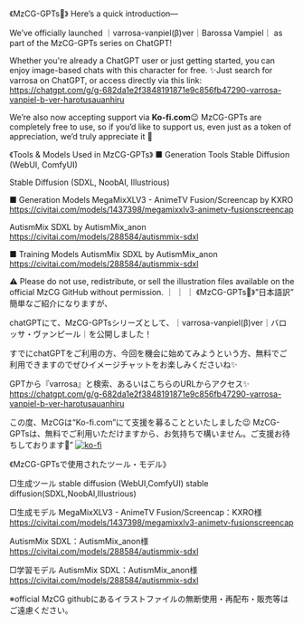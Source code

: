 《MzCG-GPTs🤗》
Here’s a quick introduction—

We’ve officially launched ｜varrosa-vanpiel(β)ver｜Barossa Vampiel｜ as part of the MzCG-GPTs series on ChatGPT!

Whether you're already a ChatGPT user or just getting started, you can enjoy image-based chats with this character for free.
✨Just search for varrosa on ChatGPT, or access directly via this link:
https://chatgpt.com/g/g-682da1e2f3848191871e9c856fb47290-varrosa-vanpiel-b-ver-harotusauanhiru

We’re also now accepting support via **Ko-fi.com**😉
MzCG-GPTs are completely free to use, so if you’d like to support us, even just as a token of appreciation, we’d truly appreciate it 🤗


《Tools & Models Used in MzCG-GPTs》
■ Generation Tools
Stable Diffusion (WebUI, ComfyUI)

Stable Diffusion (SDXL, NoobAI, Illustrious)

■ Generation Models
MegaMixXLV3 - AnimeTV Fusion/Screencap by KXRO
https://civitai.com/models/1437398/megamixxlv3-animetv-fusionscreencap

AutismMix SDXL by AutismMix_anon
https://civitai.com/models/288584/autismmix-sdxl

■ Training Models
AutismMix SDXL by AutismMix_anon
https://civitai.com/models/288584/autismmix-sdxl

⚠️ Please do not use, redistribute, or sell the illustration files available on the official MzCG GitHub without permission.
｜
｜
｜
《MzCG-GPTs🤗》”日本語訳”
簡単なご紹介になりますが、

chatGPTにて、MzCG-GPTsシリーズとして、｜varrosa-vanpiel(β)ver｜バロッサ・ヴァンピール｜を公開しました！

すでにchatGPTをご利用の方、今回を機会に始めてみようという方、無料でご利用できますのでぜひイメージチャットをお楽しみくださいね✨

GPTから『varrosa』と検索、あるいはこちらのURLからアクセス✨
https://chatgpt.com/g/g-682da1e2f3848191871e9c856fb47290-varrosa-vanpiel-b-ver-harotusauanhiru

この度、MzCGは“Ko-fi.com”にて支援を募ることといたしました😉
MzCG-GPTsは、無料でご利用いただけますから、お気持ちで構いません。ご支援お待ちしております🤗”
[![ko-fi](https://ko-fi.com/img/githubbutton_sm.svg)](https://ko-fi.com/H2H41G7T74)

《MzCG-GPTsで使用されたツール・モデル》

□生成ツール
stable diffusion (WebUI,ComfyUI)
stable diffusion(SDXL,NoobAI,Illustrious)

□生成モデル
MegaMixXLV3 - AnimeTV Fusion/Screencap：KXRO様
https://civitai.com/models/1437398/megamixxlv3-animetv-fusionscreencap

AutismMix SDXL：AutismMix_anon様
https://civitai.com/models/288584/autismmix-sdxl

□学習モデル
AutismMix SDXL：AutismMix_anon様
https://civitai.com/models/288584/autismmix-sdxl

※official MzCG githubにあるイラストファイルの無断使用・再配布・販売等はご遠慮ください。
